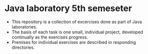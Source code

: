 # Java laboratory 5th semeseter
* This repository is a collection of excercises done as part of Java laboratories.
* The basis of each task is one small, individual project, developed continually as the exercises progress.
* Premises for individual exercises are described in responding directories.
